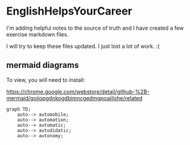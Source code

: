 # EnglishHelpsYourCareer

I'm adding helpful notes to the source of truth and I have created a few exercise markdown files.

I will try to keep these files updated. I just lost a lot of work. :(

## mermaid diagrams

To view, you will need to install: 

https://chrome.google.com/webstore/detail/github-%2B-mermaid/goiiopgdnkogdbjmncgedmgpoajilohe/related

```mermaid
graph TD;
    auto--> automobile;
    auto--> automation;
    auto--> automatic;
    auto--> autodidatic;
    auto--> autonomy;
```
